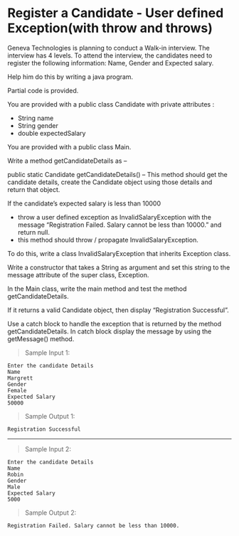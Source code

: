 # Register a Candidate - User defined Exception(with throw and throws)

Geneva Technologies is planning to conduct a Walk-in interview. The interview has 4 levels. To attend the interview, the candidates need to register the following information:
Name, Gender and Expected salary.

Help him do this by writing a java program.

Partial code is provided.

You are provided with a public class Candidate with private attributes :

- String name
- String gender
- double expectedSalary

You are provided with a public class Main.

Write a method getCandidateDetails as –

public static Candidate getCandidateDetails() – This method should get the candidate details, create the Candidate object using those details and return that object.

If the candidate’s expected salary is less than 10000

- throw a user defined exception as InvalidSalaryException with the message “Registration Failed. Salary cannot be less than 10000.” and return null.
- this method should throw / propagate InvalidSalaryException.

To do this, write a class InvalidSalaryException that inherits Exception class.

Write a constructor that takes a String as argument and set this string to the message attribute of the super class, Exception.

In the Main class, write the main method and test the method getCandidateDetails.

If it returns a valid Candidate object, then  display  “Registration Successful”.

Use a catch block to handle the exception that is returned by the method getCandidateDetails. In catch block display the message by using the getMessage() method.

> Sample Input 1:

    Enter the candidate Details
    Name
    Margrett
    Gender
    Female
    Expected Salary
    50000

> Sample Output 1:

    Registration Successful

---

> Sample Input 2:

    Enter the candidate Details
    Name
    Robin
    Gender
    Male
    Expected Salary
    5000

> Sample Output 2:

    Registration Failed. Salary cannot be less than 10000.    